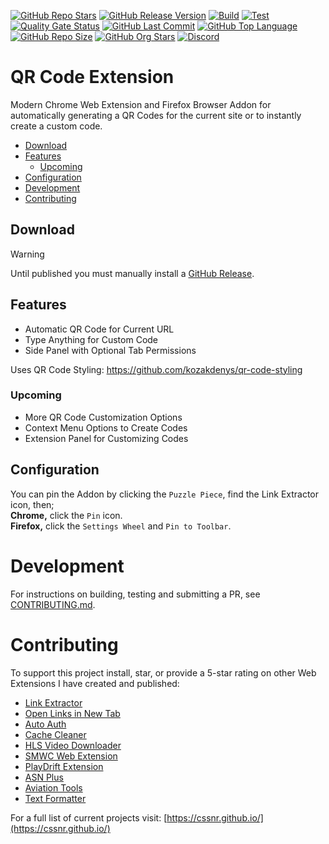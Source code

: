 [![GitHub Repo Stars](https://img.shields.io/github/stars/cssnr/qr-code-extension?style=flat&logo=github)](https://github.com/cssnr/qr-code-extension/stargazers)
[![GitHub Release Version](https://img.shields.io/github/v/release/cssnr/qr-code-extension?logo=github)](https://github.com/cssnr/qr-code-extension/releases/latest)
[![Build](https://img.shields.io/github/actions/workflow/status/cssnr/qr-code-extension/build.yaml?logo=github&label=build)](https://github.com/cssnr/qr-code-extension/actions/workflows/build.yaml)
[![Test](https://img.shields.io/github/actions/workflow/status/cssnr/qr-code-extension/test.yaml?logo=github&label=test)](https://github.com/cssnr/qr-code-extension/actions/workflows/test.yaml)
[![Quality Gate Status](https://sonarcloud.io/api/project_badges/measure?project=cssnr_qr-code-extension&metric=alert_status)](https://sonarcloud.io/summary/new_code?id=cssnr_qr-code-extension)
[![GitHub Last Commit](https://img.shields.io/github/last-commit/cssnr/qr-code-extension?logo=github&label=updated)](https://github.com/cssnr/qr-code-extension/graphs/commit-activity)
[![GitHub Top Language](https://img.shields.io/github/languages/top/cssnr/qr-code-extension?logo=htmx&logoColor=white)](https://github.com/cssnr/qr-code-extension)
[![GitHub Repo Size](https://img.shields.io/github/repo-size/cssnr/qr-code-extension?logo=bookstack&logoColor=white&label=repo%20size)](https://github.com/cssnr/qr-code-extension)
[![GitHub Org Stars](https://img.shields.io/github/stars/cssnr?style=flat&logo=github&label=org%20stars)](https://cssnr.github.io/)
[![Discord](https://img.shields.io/discord/899171661457293343?logo=discord&logoColor=white&label=discord&color=7289da)](https://discord.gg/wXy6m2X8wY)

# QR Code Extension

Modern Chrome Web Extension and Firefox Browser Addon for automatically
generating a QR Codes for the current site or to instantly create a custom code.

- [Download](#download)
- [Features](#features)
  - [Upcoming](#upcoming)
- [Configuration](#configuration)
- [Development](#development)
- [Contributing](#Contributing)

## Download

> [!WARNING]  
> Until published you must manually install a
> [GitHub Release](https://github.com/cssnr/qr-code-extension/releases/latest).

## Features

- Automatic QR Code for Current URL
- Type Anything for Custom Code
- Side Panel with Optional Tab Permissions

Uses QR Code Styling: https://github.com/kozakdenys/qr-code-styling

### Upcoming

- More QR Code Customization Options
- Context Menu Options to Create Codes
- Extension Panel for Customizing Codes

## Configuration

You can pin the Addon by clicking the `Puzzle Piece`, find the Link Extractor icon, then;  
**Chrome,** click the `Pin` icon.  
**Firefox,** click the `Settings Wheel` and `Pin to Toolbar`.

# Development

For instructions on building, testing and submitting a PR, see [CONTRIBUTING.md](CONTRIBUTING.md).

# Contributing

To support this project install, star, or provide a 5-star rating on other Web Extensions I have created and published:

- [Link Extractor](https://github.com/cssnr/link-extractor?tab=readme-ov-file#readme)
- [Open Links in New Tab](https://github.com/cssnr/open-links-in-new-tab?tab=readme-ov-file#readme)
- [Auto Auth](https://github.com/cssnr/auto-auth?tab=readme-ov-file#readme)
- [Cache Cleaner](https://github.com/cssnr/cache-cleaner?tab=readme-ov-file#readme)
- [HLS Video Downloader](https://github.com/cssnr/hls-video-downloader?tab=readme-ov-file#readme)
- [SMWC Web Extension](https://github.com/cssnr/smwc-web-extension?tab=readme-ov-file#readme)
- [PlayDrift Extension](https://github.com/cssnr/playdrift-extension?tab=readme-ov-file#readme)
- [ASN Plus](https://github.com/cssnr/asn-plus?tab=readme-ov-file#readme)
- [Aviation Tools](https://github.com/cssnr/aviation-tools?tab=readme-ov-file#readme)
- [Text Formatter](https://github.com/cssnr/text-formatter?tab=readme-ov-file#readme)

For a full list of current projects visit: [https://cssnr.github.io/](https://cssnr.github.io/)
